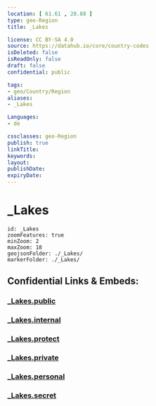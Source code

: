 ```yaml
---
location: [ 61.61 , 28.88 ] 
type: geo-Region
title: _Lakes

license: CC BY-SA 4.0
source: https://datahub.io/core/country-codes
isDeleted: false
isReadOnly: false
draft: false
confidential: public

tags:
- geo/Country/Region
aliases:
- _Lakes

Languages:
- de

cssclasses: geo-Region
publish: true
linkTitle: 
keywords: 
layout: 
publishDate: 
expiryDate: 
---
```


# _Lakes

```leaflet
id: _Lakes
zoomFeatures: true 
minZoom: 2 
maxZoom: 18
geojsonFolder: ./_Lakes/
markerFolder: ./_Lakes/
```


## Confidential Links & Embeds: 

### [_Lakes.public](/_public/\Earth\Continent\Europe\Europe~North\Finland\Provinces~Finland\Eastern_Finland\counties~Eastern_Finland\Savonia~South_Lakes.public.md) 

### [_Lakes.internal](/_internal/\Earth\Continent\Europe\Europe~North\Finland\Provinces~Finland\Eastern_Finland\counties~Eastern_Finland\Savonia~South_Lakes.internal.md) 

### [_Lakes.protect](/_protect/\Earth\Continent\Europe\Europe~North\Finland\Provinces~Finland\Eastern_Finland\counties~Eastern_Finland\Savonia~South_Lakes.protect.md) 

### [_Lakes.private](/_private/\Earth\Continent\Europe\Europe~North\Finland\Provinces~Finland\Eastern_Finland\counties~Eastern_Finland\Savonia~South_Lakes.private.md) 

### [_Lakes.personal](/_personal/\Earth\Continent\Europe\Europe~North\Finland\Provinces~Finland\Eastern_Finland\counties~Eastern_Finland\Savonia~South_Lakes.personal.md) 

### [_Lakes.secret](/_secret/\Earth\Continent\Europe\Europe~North\Finland\Provinces~Finland\Eastern_Finland\counties~Eastern_Finland\Savonia~South_Lakes.secret.md)

